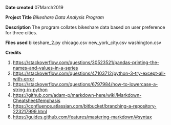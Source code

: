**Date created**
07March2019

**Project Title**
*Bikeshare Data Analysis Program*

**Description**
The program collates bikeshare data based on user preference for three cities. 

**Files used**
bikeshare_2.py
chicago.csv
new_york_city.csv
washington.csv

**Credits**
1. https://stackoverflow.com/questions/30523521/pandas-printing-the-names-and-values-in-a-series
2. https://stackoverflow.com/questions/47103712/python-3-try-except-all-with-error
3. https://stackoverflow.com/questions/6797984/how-to-lowercase-a-string-in-python
4. https://github.com/adam-p/markdown-here/wiki/Markdown-Cheatsheet#emphasis
5. https://confluence.atlassian.com/bitbucket/branching-a-repository-223217999.html
6. https://guides.github.com/features/mastering-markdown/#syntax
